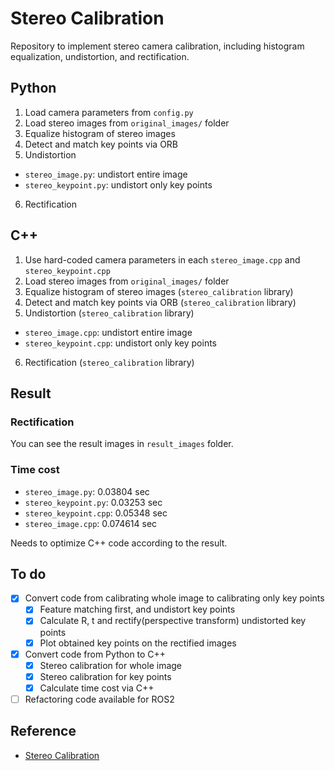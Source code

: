 # Stereo Calibration

Repository to implement stereo camera calibration, including histogram equalization, undistortion, and rectification.


## Python
1. Load camera parameters from `config.py`
2. Load stereo images from `original_images/` folder
3. Equalize histogram of stereo images
4. Detect and match key points via ORB
5. Undistortion
  - `stereo_image.py`: undistort entire image
  - `stereo_keypoint.py`: undistort only key points
6. Rectification


## C++
1. Use hard-coded camera parameters in each `stereo_image.cpp` and `stereo_keypoint.cpp`
2. Load stereo images from `original_images/` folder
3. Equalize histogram of stereo images (`stereo_calibration` library)
4. Detect and match key points via ORB (`stereo_calibration` library)
5. Undistortion (`stereo_calibration` library)
  - `stereo_image.cpp`: undistort entire image
  - `stereo_keypoint.cpp`: undistort only key points
6. Rectification (`stereo_calibration` library)


## Result
### Rectification
You can see the result images in `result_images` folder.


### Time cost
- `stereo_image.py`: 0.03804 sec
- `stereo_keypoint.py`: 0.03253 sec
- `stereo_keypoint.cpp`: 0.05348 sec
- `stereo_image.cpp`: 0.074614 sec

Needs to optimize C++ code according to the result.


## To do

- [X] Convert code from calibrating whole image to calibrating only key points
  - [X] Feature matching first, and undistort key points
  - [X] Calculate R, t and rectify(perspective transform) undistorted key points
  - [X] Plot obtained key points on the rectified images
- [X] Convert code from Python to C++
  - [X] Stereo calibration for whole image
  - [X] Stereo calibration for key points
  - [X] Calculate time cost via C++
- [ ] Refactoring code available for ROS2

## Reference

- [Stereo Calibration](https://github.com/wingedrasengan927/Stereo-Geometry/blob/master/Fundamental%20Matrix%20and%20Stereo%20Rectification.ipynb)
